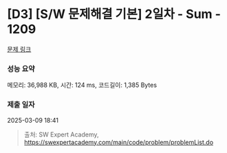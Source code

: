 # [D3] [S/W 문제해결 기본] 2일차 - Sum - 1209 

[문제 링크](https://swexpertacademy.com/main/code/problem/problemDetail.do?contestProbId=AV13_BWKACUCFAYh) 

### 성능 요약

메모리: 36,988 KB, 시간: 124 ms, 코드길이: 1,385 Bytes

### 제출 일자

2025-03-09 18:41



> 출처: SW Expert Academy, https://swexpertacademy.com/main/code/problem/problemList.do